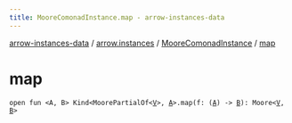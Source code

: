 ```yaml
---
title: MooreComonadInstance.map - arrow-instances-data
---
```


[arrow-instances-data](../../index.html) / [arrow.instances](../index.html) / [MooreComonadInstance](index.html) / [map](./map.html)

# map

`open fun <A, B> Kind<MoorePartialOf<`[`V`](index.html#V)`>, `[`A`](map.html#A)`>.map(f: (`[`A`](map.html#A)`) -> `[`B`](map.html#B)`): Moore<`[`V`](index.html#V)`, `[`B`](map.html#B)`>`